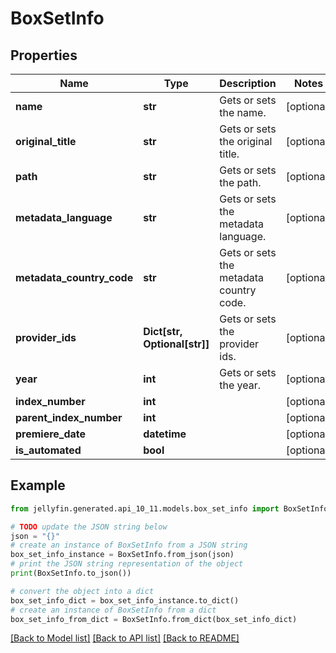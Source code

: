 # BoxSetInfo


## Properties

Name | Type | Description | Notes
------------ | ------------- | ------------- | -------------
**name** | **str** | Gets or sets the name. | [optional] 
**original_title** | **str** | Gets or sets the original title. | [optional] 
**path** | **str** | Gets or sets the path. | [optional] 
**metadata_language** | **str** | Gets or sets the metadata language. | [optional] 
**metadata_country_code** | **str** | Gets or sets the metadata country code. | [optional] 
**provider_ids** | **Dict[str, Optional[str]]** | Gets or sets the provider ids. | [optional] 
**year** | **int** | Gets or sets the year. | [optional] 
**index_number** | **int** |  | [optional] 
**parent_index_number** | **int** |  | [optional] 
**premiere_date** | **datetime** |  | [optional] 
**is_automated** | **bool** |  | [optional] 

## Example

```python
from jellyfin.generated.api_10_11.models.box_set_info import BoxSetInfo

# TODO update the JSON string below
json = "{}"
# create an instance of BoxSetInfo from a JSON string
box_set_info_instance = BoxSetInfo.from_json(json)
# print the JSON string representation of the object
print(BoxSetInfo.to_json())

# convert the object into a dict
box_set_info_dict = box_set_info_instance.to_dict()
# create an instance of BoxSetInfo from a dict
box_set_info_from_dict = BoxSetInfo.from_dict(box_set_info_dict)
```
[[Back to Model list]](../README.md#documentation-for-models) [[Back to API list]](../README.md#documentation-for-api-endpoints) [[Back to README]](../README.md)


